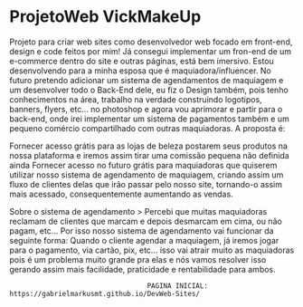 # ProjetoWeb VickMakeUp
Projeto para criar web sites como desenvolvedor web focado em front-end, design e code feitos por mim!
Já consegui implementar um fron-end de um e-commerce dentro do site e outras páginas, está bem imersivo. Estou desenvolvendo para a minha esposa que é maquiadora/influencer.
No futuro pretendo adicionar um sistema de agendamentos de maquiagem e um desenvolver todo o Back-End dele, eu fiz o Design também, pois tenho conhecimentos na área, trabalho na verdade construindo logotipos, banners, flyers, etc... no photoshop e agora vou aprimorar e partir para o back-end, onde irei implementar um sistema de pagamentos também e um pequeno comércio compartilhado com outras maquiadoras. A proposta é:


Fornecer acesso grátis para as lojas de beleza postarem seus produtos na nossa plataforma e iremos assim tirar uma comissão pequena não definida ainda
Fornecer acesso no futuro grátis para maquiadoras que quiserem utilizar nosso sistema de agendamento de maquiagem, criando assim um fluxo de clientes delas que irão passar pelo nosso site, tornando-o assim mais acessado, consequentemente aumentando as vendas.

Sobre o sistema de agendamento > Percebi que muitas maquiadoras reclamam de clientes que marcam e depois desmarcam em cima, ou não pagam, etc... Por isso nosso sistema de agendamento vai funcionar da seguinte forma: Quando o cliente agendar a maquiagem, já iremos jogar para o pagamento, via cartão, pix, etc... isso vai atrair muito as maquiadoras pois é um problema muito grande pra elas e nós vamos resolver isso gerando assim mais facilidade, praticidade e rentabilidade para ambos.


                                      PAGINA INICIAL: https://gabrielmarkusmt.github.io/DevWeb-Sites/
